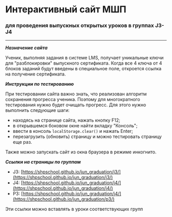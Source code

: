# Интерактивный сайт МШП

### для проведения выпускных открытых уроков в группах J3-J4

---

**_Назначение сайта_**

Ученик, выполняя задания в системе LMS, получает уникальные ключи для "разблокировки" выпускного сертификата. Когда все 4 ключа от 4 блоков заданий будут введены в специальное поле, откроется ссылка на получение сертификата.

**_Инструкции по тестированию_**

При тестировании сайта важно знать, что реализован алгоритм сохранения прогресса ученика.
Поэтому для многократного тестирования нужно будет очищать прогресс. Для этого нужно выполнить следующие шаги:

- находясь на странице сайта, нажать кнопку F12;
- в открывшемся боковом окне найти вкладку "Консоль";
- ввести в консоль `localStorage.clear()` и нажать Enter;
- перезагрузить (обновить) страницу и можно тестировать страницу еще раз.

Также можно запускать сайт из окна браузера в режиме инкогнито.

**_Ссылки на страницы по группам_**

- J3: [https://shpschool.github.io/jun_graduation/j3/](https://shpschool.github.io/jun_graduation/j3/)
- J4: [https://shpschool.github.io/jun_graduation/j4/](https://shpschool.github.io/jun_graduation/j4/)
- P3: [https://shpschool.github.io/jun_graduation/j4/](https://shpschool.github.io/jun_graduation/p3/)

Эти ссылки можно вставлять в уроки соответствующих групп
